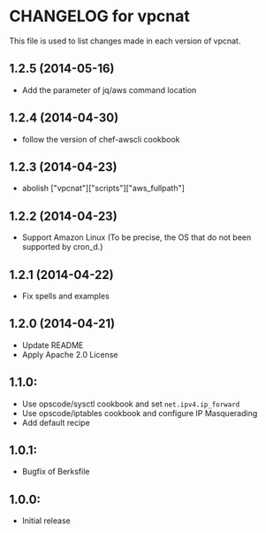 # CHANGELOG for vpcnat

This file is used to list changes made in each version of vpcnat.

## 1.2.5 (2014-05-16)

* Add the parameter of jq/aws command location

## 1.2.4 (2014-04-30)

* follow the version of chef-awscli cookbook

## 1.2.3 (2014-04-23)

* abolish ["vpcnat"]["scripts"]["aws_fullpath"]

## 1.2.2 (2014-04-23)

* Support Amazon Linux (To be precise, the OS that do not been supported by cron_d.)

## 1.2.1 (2014-04-22)

* Fix spells and examples


## 1.2.0 (2014-04-21)

* Update README
* Apply Apache 2.0 License

## 1.1.0:

* Use opscode/sysctl cookbook and set ``net.ipv4.ip_forward``
* Use opscode/iptables cookbook and configure IP Masquerading
* Add default recipe

## 1.0.1:

* Bugfix of Berksfile


## 1.0.0:

* Initial release
